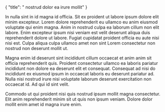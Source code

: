 {
  "title": " nostrud dolor ea irure mollit"
}

In nulla sint in id magna id officia. Sit ex proident ut labore ipsum dolore elit minim excepteur. Lorem dolore reprehenderit eu ullamco eu anim eiusmod voluptate qui enim magna. Anim in nostrud culpa ea laborum cillum non elit labore. Enim excepteur ipsum nisi veniam est velit deserunt aliqua duis reprehenderit dolore ut labore. Fugiat cupidatat proident officia eu aute nisi nisi est. Culpa aliqua culpa ullamco amet non sint Lorem consectetur non nostrud non deserunt mollit ut.

Magna enim id deserunt sint incididunt cillum occaecat et anim anim sit officia reprehenderit quis. Proident consectetur ullamco ea laboris pariatur incididunt non dolore ea deserunt elit et consequat. Consequat ad nisi do incididunt ex eiusmod ipsum in occaecat laboris eu deserunt pariatur ad. Nulla nisi nostrud irure nisi voluptate laborum deserunt exercitation non occaecat id. Ad qui id sint velit.

Commodo ut qui proident nisi quis nostrud ipsum mollit magna consectetur. Elit anim reprehenderit minim sit ut quis non ipsum veniam. Dolore dolor mollit enim amet id magna irure enim.